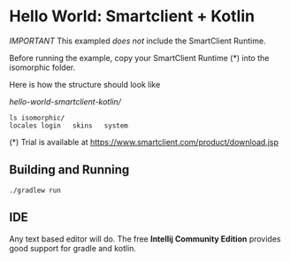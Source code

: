 # Hello World: Smartclient + Kotlin

*IMPORTANT* This exampled *does not* include the SmartClient Runtime.

Before running the example, copy your SmartClient Runtime (*) into the isomorphic folder.

Here is how the structure should look like

*hello-world-smartclient-kotlin/*

```
ls isomorphic/
locales	login	skins	system
```

(*) Trial is available at https://www.smartclient.com/product/download.jsp

## Building and Running

```
./gradlew run
```

## IDE

Any text based editor will do. The free **Intellij Community Edition** provides good support for gradle and kotlin.

